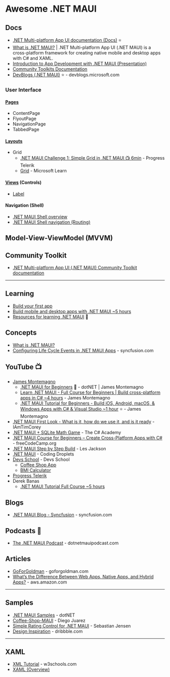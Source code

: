 # Awesome .NET MAUI


## Docs
* [.NET Multi-platform App UI documentation (Docs)](https://learn.microsoft.com/en-us/dotnet/maui/) ⭐
* [What is .NET MAUI?](https://learn.microsoft.com/en-us/dotnet/maui/what-is-maui) | .NET Multi-platform App UI (.NET MAUI) is a cross-platform framework for creating native mobile and desktop apps with C# and XAML.
* [Introduction to App Development with .NET MAUI (Presentation)](https://github.com/dotnet-presentations/dotnet-maui/blob/main/Introduction%20to%20App%20Development%20with%20.NET%20MAUI/Introduction%20to%20App%20Development%20with%20.NET%20MAUI%20.pptx)
* [Community Toolkits Documentation](https://learn.microsoft.com/en-us/dotnet/communitytoolkit/)
* [DevBlogs (.NET MAUI)](https://devblogs.microsoft.com/search?query=MAUI&blogs=%2Fdotnet%2F&sortby=relevance) ⭐ - devblogs.microsoft.com

### User Interface
#### [Pages](https://learn.microsoft.com/en-us/dotnet/maui/user-interface/controls/#pages)
* ContentPage
* FlyoutPage
* NavigationPage
* TabbedPage
#### [Layouts](https://learn.microsoft.com/en-us/dotnet/maui/user-interface/layouts/)
* Grid
  * [.NET MAUI Challenge 1: Simple Grid in .NET MAUI 📺 6min](https://www.youtube.com/watch?v=D4nd3MDTB30) - Progress Telerik
  * [Grid](https://learn.microsoft.com/en-us/dotnet/maui/user-interface/layouts/grid) - Microsoft Learn
#### [Views](https://learn.microsoft.com/en-us/dotnet/maui/user-interface/controls/#views) (Controls)
* [Label](https://learn.microsoft.com/en-us/dotnet/maui/user-interface/controls/label)

#### Navigation (Shell)
* [.NET MAUI Shell overview](https://learn.microsoft.com/en-us/dotnet/maui/fundamentals/shell/)
* [.NET MAUI Shell navigation (Routing)](https://learn.microsoft.com/en-us/dotnet/maui/fundamentals/shell/navigation)

## Model-View-ViewModel (MVVM)

## Community Toolkit
* [.NET Multi-platform App UI (.NET MAUI) Community Toolkit documentation](https://learn.microsoft.com/en-us/dotnet/communitytoolkit/maui/)
  
-----
## Learning
* [Build your first app](https://learn.microsoft.com/en-us/dotnet/maui/get-started/first-app?pivots=devices-windows&tabs=vswin)
* [Build mobile and desktop apps with .NET MAUI ~5 hours](https://learn.microsoft.com/en-us/training/paths/build-apps-with-dotnet-maui/)
* [Resources for learning .NET MAUI](https://learn.microsoft.com/en-us/dotnet/maui/get-started/resources) 🌟

## Concepts
* [What is .NET MAUI?](https://learn.microsoft.com/en-us/dotnet/maui/what-is-maui)
* [Configuring Life Cycle Events in .NET MAUI Apps](https://www.syncfusion.com/blogs/post/configuring-life-cycle-events-in-net-maui-apps.aspx) - syncfusion.com

## YouTube 📺
* [James Montemagno](https://www.youtube.com/channel/UCENTmbKaTphpWV2R2evVz2A)
  * [.NET MAUI for Beginners](https://www.youtube.com/playlist?list=PLdo4fOcmZ0oUBAdL2NwBpDs32zwGqb9DY) 🌟 - dotNET | James Montemagno
  * [Learn .NET MAUI - Full Course for Beginners | Build cross-platform apps in C# ~4 hours](https://www.youtube.com/watch?v=DuNLR_NJv8U) - James Montemagno
  * [.NET MAUI Tutorial for Beginners - Build iOS, Android, macOS, & Windows Apps with C# & Visual Studio ~1 hour](https://www.youtube.com/watch?v=rumfIg9qJ_Y) ⭐ - James Montemagno
* [.NET MAUI First Look - What is it, how do we use it, and is it ready](https://youtu.be/HmyfjAaPW0g) - IAmTimCorey
* [.NET MAUI + SQLite Math Game](https://youtube.com/playlist?list=PL4G0MUH8YWiAMypwveH2LlLK_o8Jto9CE) - The C# Academy
* [.NET MAUI Course for Beginners – Create Cross-Platform Apps with C#](https://www.youtube.com/watch?v=n3tA3Ku65_8) - freeCodeCamp.org
* [.NET MAUI Step by Step Build](https://www.youtube.com/watch?v=LrZwd-f0M4I) - Les Jackson
* [.NET MAUI](https://www.youtube.com/playlist?list=PLzewa6pjbr3KKuUTp8ivXjcR4rvFvyoNw) - Coding Droplets
* [Devs School](https://www.youtube.com/@devsschool) - Devs School
  * [Coffee Shop App](https://youtu.be/soz4o0zKars?si=8TxXN-zpimva1_Kt)
  * [BMI Calculator](https://www.youtube.com/watch?v=cdkkWNJkkkc)
* [Progress Telerik](https://www.youtube.com/@telerik)
* Derek Banas
  * [.NET MAUI Tutorial Full Course ~5 hours](https://www.youtube.com/watch?v=FT5P5ZktzZI) 
 
## Blogs
* [.NET MAUI Blog - Syncfusion](https://www.syncfusion.com/blogs/category/net-maui) - syncfusion.com
  
## Podcasts 🎤
* [The .NET MAUI Podcast](https://www.dotnetmauipodcast.com/) - dotnetmauipodcast.com

## Articles
* [GoForGoldman](https://goforgoldman.com/posts/maui-ui-july-23/) - goforgoldman.com
* [What’s the Difference Between Web Apps, Native Apps, and Hybrid Apps?](https://aws.amazon.com/compare/the-difference-between-web-apps-native-apps-and-hybrid-apps/) - aws.amazon.com

-----

## Samples
* [.NET MAUI Samples](https://github.com/dotnet/maui-samples) - dotNET
* [Coffee-Shop-MAUI](https://github.com/diegoal3mx/Coffee-Shop-MAUI) - Diego Juarez
* [Simple Rating Control for .NET MAUI](https://github.com/tsjdev-apps/maui-ratingcontrol) - Sebastian Jensen
* [Design Inspiration](https://dribbble.com/search/mobile-app) - dribbble.com
    
-----

## XAML
* [XML Tutorial](https://www.w3schools.com/xml/) - w3schools.com
* [XAML (Overview)](https://learn.microsoft.com/en-us/dotnet/maui/xaml/)



